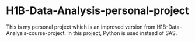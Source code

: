 # H1B-Data-Analysis-personal-project
This is my personal project which is an improved version from H1B-Data-Analysis-course-project. In this project, Python is used instead of SAS.
